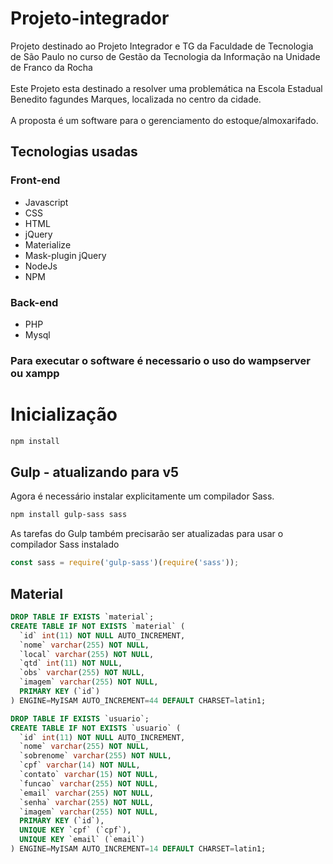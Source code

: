 # Projeto-integrador
Projeto destinado ao Projeto Integrador e TG da Faculdade de Tecnologia de São Paulo no curso de Gestão da Tecnologia da Informação na Unidade de Franco da Rocha <br><br>
Este Projeto esta destinado a resolver uma problemática na Escola Estadual Benedito fagundes Marques, localizada no centro da cidade.<br><br>
A proposta é um software para o gerenciamento do estoque/almoxarifado.

## Tecnologias usadas
### Front-end
* Javascript
* CSS
* HTML
* jQuery
* Materialize
* Mask-plugin jQuery
* NodeJs
* NPM
### Back-end
* PHP
* Mysql
### Para executar o software é necessario o uso do wampserver ou xampp

# Inicialização

```sh
npm install
```

## Gulp - atualizando para v5

Agora é necessário instalar explicitamente um compilador Sass.

```sh
npm install gulp-sass sass
```

As tarefas do Gulp também precisarão ser atualizadas para usar o compilador Sass instalado

```js
const sass = require('gulp-sass')(require('sass'));
```

## Material

```sql
DROP TABLE IF EXISTS `material`;
CREATE TABLE IF NOT EXISTS `material` (
  `id` int(11) NOT NULL AUTO_INCREMENT,
  `nome` varchar(255) NOT NULL,
  `local` varchar(255) NOT NULL,
  `qtd` int(11) NOT NULL,
  `obs` varchar(255) NOT NULL,
  `imagem` varchar(255) NOT NULL,
  PRIMARY KEY (`id`)
) ENGINE=MyISAM AUTO_INCREMENT=44 DEFAULT CHARSET=latin1;

DROP TABLE IF EXISTS `usuario`;
CREATE TABLE IF NOT EXISTS `usuario` (
  `id` int(11) NOT NULL AUTO_INCREMENT,
  `nome` varchar(255) NOT NULL,
  `sobrenome` varchar(255) NOT NULL,
  `cpf` varchar(14) NOT NULL,
  `contato` varchar(15) NOT NULL,
  `funcao` varchar(255) NOT NULL,
  `email` varchar(255) NOT NULL,
  `senha` varchar(255) NOT NULL,
  `imagem` varchar(255) NOT NULL,
  PRIMARY KEY (`id`),
  UNIQUE KEY `cpf` (`cpf`),
  UNIQUE KEY `email` (`email`)
) ENGINE=MyISAM AUTO_INCREMENT=14 DEFAULT CHARSET=latin1;
```
